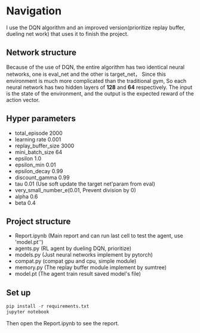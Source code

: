 # Navigation
I use the DQN algorithm and an improved version(prioritize replay buffer, dueling net work) that uses it
to finish the project.
## Network structure
Because of the use of DQN, the entire algorithm has two identical neural networks, 
one is eval_net and the other is target_net，
Since this environment is much more complicated than the traditional gym, 
So each neural network has two hidden layers of **128** and **64** respectively.
The input is the state of the environment, and the output is the expected reward of the action vector.
## Hyper parameters
- total_episode 2000
- learning rate 0.001
- replay_buffer_size 3000
- mini_batch_size 64
- epsilon 1.0
- epsilon_min 0.01
- epsilon_decay 0.99
- discount_gamma 0.99
- tau 0.01 (Use soft update the target net'param from eval)
- very_small_number_e(0.01, Prevent division by 0)
- alpha 0.6
- beta 0.4
## Project structure
- Report.ipynb (Main report and can run last cell to test the agent, use 'model.pt'')
- agents.py (RL agent by dueling DQN, prioritize)
- models.py (Just neural networks implement by pytorch)
- compat.py (compat gpu and cpu, simple module)
- memory.py (The replay buffer module implement by sumtree)
- model.pt (The agent train result saved model's file)
## Set up
```python
pip install -r requirements.txt
jupyter notebook
```
Then open the Report.ipynb to see the report.


